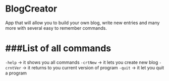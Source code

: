 BlogCreator
===========

App that will allow you to build your own blog, write new entries and many more with several easy to remember commands.

###List of all commands
====================
`-help` -> it shows you all commands
`-crtNew` -> it lets you create new blog
`-crntVer` -> it returns to you current version of program
`-quit` -> it let you quit a program

